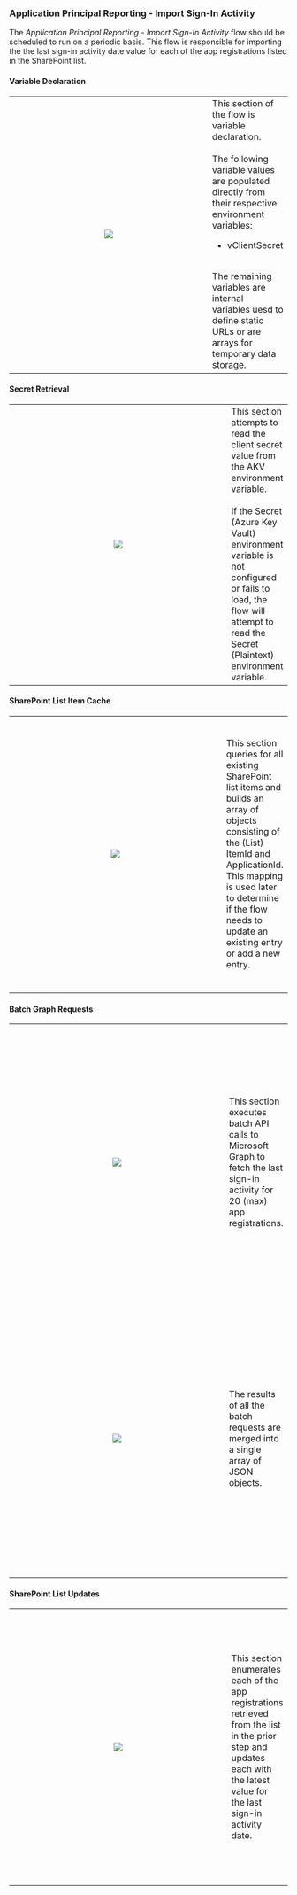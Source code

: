 ### Application Principal Reporting - Import Sign-In Activity   
The *Application Principal Reporting - Import Sign-In Activity* flow should be scheduled to run on a periodic basis.  This flow is responsible for importing the the last sign-in activity date value for each of the app registrations listed in the SharePoint list.

#### Variable Declaration
<table border=0>
    <tr>
        <td width="500" height="500">
            <p align="center" width="100%">
                <kbd>
                    <img align="center" src="https://github.com/joerodgers/sharepoint-app-registrations/blob/main/assets/flow25.png">
                </kbd>
            </p>
        </td>
        <td>
            This section of the flow is variable declaration. 
            <br/><br/>
            The following variable values are populated directly from their respective environment variables:
            <ul>
                <li>vClientSecret</li>
            </ul>
            <br/>
            The remaining variables are internal variables uesd to define static URLs or are arrays for temporary data storage.
        </td>
    </tr>
</table>

#### Secret Retrieval
<table>
    <tr>
        <td width="500" height="500">
            <p align="center" width="100%">
                <kbd>
                    <img align="center" src="https://github.com/joerodgers/sharepoint-app-registrations/blob/main/assets/flow26.png">
                </kbd>
            </p>
        </td>
        <td>This section attempts to read the client secret value from the AKV environment variable.
            <br/><br/>
            If the Secret (Azure Key Vault) environment variable is not configured or fails to load, the flow will attempt to read the Secret (Plaintext) environment variable.
        </td>
    </tr>
</table>

#### SharePoint List Item Cache
<table>
    <tr>
        <td width="500" height="500">
            <p align="center" width="100%">
                <kbd>
                    <img align="center" src="https://github.com/joerodgers/sharepoint-app-registrations/blob/main/assets/flow27.png">
                </kbd>
            </p>
        </td>
        <td>This section queries for all existing SharePoint list items and builds an array of objects consisting of the (List) ItemId and ApplicationId.  This mapping is used later to determine if the flow needs to update an existing entry or add a new entry.
        </td>
    </tr>
</table>

#### Batch Graph Requests
<table>
    <tr>
        <td width="500" height="500">
            <p align="center" width="100%">
                <kbd>
                    <img align="center" src="https://github.com/joerodgers/sharepoint-app-registrations/blob/main/assets/flow28.png">
                </kbd>
            </p>
        </td>
        <td>This section executes batch API calls to Microsoft Graph to fetch the last sign-in activity for 20 (max) app registrations. 
        </td>
    </tr>
    <tr>
        <td width="500" height="500">
            <p align="center" width="100%">
                <kbd>
                    <img align="center" src="https://github.com/joerodgers/sharepoint-app-registrations/blob/main/assets/flow29.png">
                </kbd>
            </p>
        </td>
        <td>The results of all the batch requests are merged into a single array of JSON objects. 
        </td>
    </tr>
</table>

#### SharePoint List Updates 
<table>
    <tr>
        <td width="500" height="500">
            <p align="center" width="100%">
                <kbd>
                    <img align="center" src="https://github.com/joerodgers/sharepoint-app-registrations/blob/main/assets/flow30.png">
                </kbd>
            </p>
        </td>
        <td>
            This section enumerates each of the app registrations retrieved from the list in the prior step and updates each with the latest value for the last sign-in activity date.
        </td>
    </tr>
</table>
